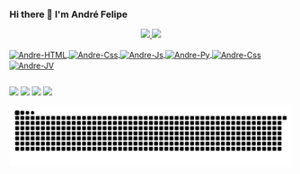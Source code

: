 ### Hi there 👋 I'm André Felipe

<!--Repositorio de temas - https://github.com/anuraghazra/github-readme-stats/tree/master/themes-->
<!--Repositorio de icones - https://dev.to/envoy_/150-badges-for-github-pnk -->
<!--Repositorio de gifs image - -->

<div align="center">
  <a href="https://github.com/Andrebaixista1">
  <img height="170em" src="https://github-readme-stats.vercel.app/api?username=andrebaixista1&show_icons=true&theme=github_dark&include_all_commits=true&count_private=true"/>
  <img height="170em" src="https://github-readme-stats.vercel.app/api/top-langs/?username=andrebaixista1&layout=compact&langs_count=7&theme=github_dark"/>
</div>
<div style="display: inline_block"><br>
  <img align="center" alt="Andre-HTML" height="30" width="40" src="https://cdn.jsdelivr.net/gh/devicons/devicon/icons/html5/html5-original.svg">
  <img align="center" alt="Andre-Css" height="30" width="40" src="https://cdn.jsdelivr.net/gh/devicons/devicon/icons/css3/css3-original.svg">
  <img align="center" alt="Andre-Js" height="30" width="40" src="https://cdn.jsdelivr.net/gh/devicons/devicon/icons/javascript/javascript-original.svg">
  <img align="center" alt="Andre-Py" height="30" width="40" src="https://cdn.jsdelivr.net/gh/devicons/devicon/icons/python/python-original.svg">
  <img align="center" alt="Andre-Css" height="30" width="40" src="https://cdn.jsdelivr.net/gh/devicons/devicon/icons/microsoftsqlserver/microsoftsqlserver-plain.svg">
  <img align="center" alt="Andre-JV" height="30" width="40" src="https://cdn.jsdelivr.net/gh/devicons/devicon/icons/java/java-original.svg">
  <!--<img align="right" alt="Rafa-pic" height="150" style="border-radius:50px;" src="https://media.discordapp.net/attachments/639956127056134178/890373478988013628/Publicacoes_Instagram_1_1.png?width=676&height=676">-->
</div>
  
##
  
<div>
  <a href="https://api.whatsapp.com/send?phone=5511983438716&text=Ol%C3%A1%20vi%20seu%20perfil%20no%20Github%20%F0%9F%A4%93" target="_blank"><img src="https://img.shields.io/badge/WhatsApp-25D366?style=for-the-badge&logo=whatsapp&logoColor=white" target="_blank"></a>
  <a href="https://www.instagram.com/andrebaixistaeangel/" target="_blank"><img src="https://img.shields.io/badge/-Instagram-%23E4405F?style=for-the-badge&logo=instagram&logoColor=white" target="_blank"></a>
  <a href = "mailto:andrbter@gmail.com"><img src="https://img.shields.io/badge/-Gmail-%23333?style=for-the-badge&logo=gmail&logoColor=white" target="_blank"></a>
  <a href="https://www.linkedin.com/in/andre-felipepinto01" target="_blank"><img src="https://img.shields.io/badge/-LinkedIn-%230077B5?style=for-the-badge&logo=linkedin&logoColor=white" target="_blank"></a> 

  ![Snake animation](https://github.com/Andrebaixista1/Andrebaixista1/blob/output/github-contribution-grid-snake.svg)
</div>
